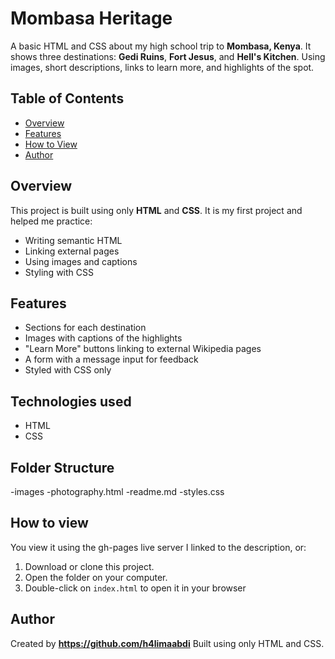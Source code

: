 # Mombasa Heritage
A basic HTML and CSS about my high school trip to **Mombasa, Kenya**. It shows three destinations: **Gedi Ruins**, **Fort Jesus**, and **Hell's Kitchen**. Using images, short descriptions, links to learn more, and highlights of the spot.

## Table of Contents
- [Overview](#overview)
- [Features](#features)
- [How to View](#how-to-view)
- [Author](#author)

## Overview
This project is built using only **HTML** and **CSS**.
It is my first project and helped me practice:
- Writing semantic HTML
- Linking external pages
- Using images and captions
- Styling with CSS

## Features
- Sections for each destination
- Images with captions of the highlights
- "Learn More" buttons linking to external Wikipedia pages
- A form with a message input for feedback
- Styled with CSS only 

 ## Technologies used
 - HTML
 - CSS

## Folder Structure
-images
-photography.html
-readme.md
-styles.css

## How to view
You view it using the gh-pages live server I linked to the description, or:
1. Download or clone this project.
2. Open the folder on your computer.
3. Double-click on `index.html` to open it in your browser

## Author
Created by **https://github.com/h4limaabdi**
Built using only HTML and CSS.


